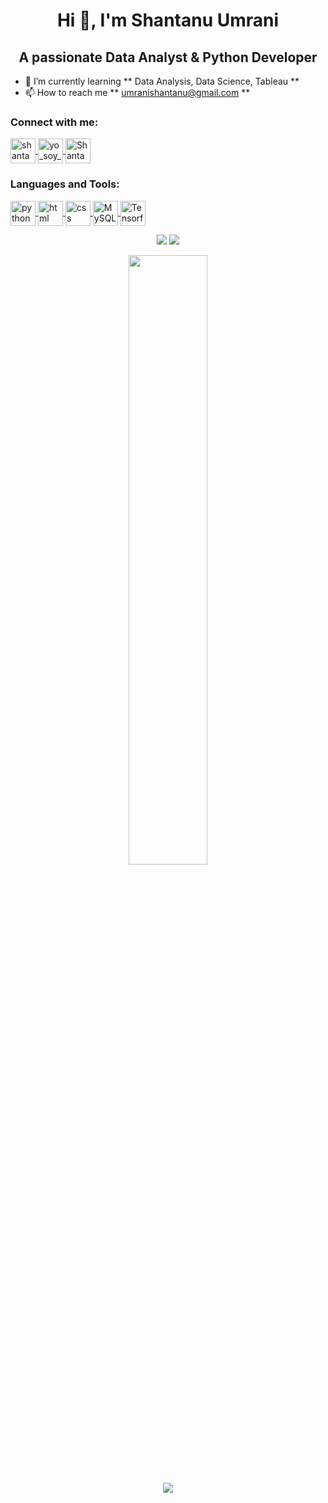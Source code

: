 <h1 align = "center"> Hi 👋, I'm Shantanu Umrani </h1>

<h2 align = "center"> A passionate Data Analyst & Python Developer </h2>

- 🌱 I’m currently learning ** Data Analysis, Data Science, Tableau **
- 📫 How to reach me ** umranishantanu@gmail.com **

<h3 align = "left"> Connect with me: </h3>
<p align = "left">
  <a href = "https://www.linkedin.com/in/shantanu-umrani-4137a1168/" target = "blank">
    <img align = "center" src = "https://img.icons8.com/fluency/96/000000/linkedin.png" alt = "shantanu-umrani" height = "40" width = "40"/>
  </a>
  <a href = "https://instagram.com/yo_soy_shantanu" target = "blank">
    <img align = "center" src = "https://img.icons8.com/fluency/96/000000/instagram-new.png" alt = "yo_soy_shantanu" height = "40" width = "40"/>
  </a>
  <a href = "https://twitter.com/ShantanuUmrani" target = "blank">
    <img align = "center" src="https://img.icons8.com/fluency/96/000000/twitter.png" alt = "ShantanuUmrani" height = "40" width = "40"/>
  </a>  
</p>            

<h3 align = "left"> Languages and Tools: </h3>
<p align = "left">
  <a href = " https://www.python.org/ " target = "blank">
  <img align = "center" src="https://img.icons8.com/color/96/000000/python--v1.png" alt = "python" height = "40" width = "40"/>
  </a>
   <a href = " https://developer.mozilla.org/en-US/docs/Web/HTML " target = "blank">
  <img align = "center" src="https://img.icons8.com/color/96/000000/html-5--v1.png" alt = "html" height = "40" width = "40"/>
  </a>
   <a href = " https://developer.mozilla.org/en-US/docs/Web/CSS " target = "blank">
  <img align = "center" src="https://img.icons8.com/color/96/000000/css3.png" alt = "css" height = "40" width = "40"/>
  </a>
  <a href = " https://www.mysql.com/ " target = "blank">
  <img align = "center" src="https://img.icons8.com/fluency/96/000000/mysql-logo.png" alt = "MySQL" height = "40" width = "40"/>
  </a>
  <a href = " https://www.tensorflow.org/ " target = "blank">
  <img align = "center" src="https://img.icons8.com/color/96/000000/tensorflow.png" alt = "Tensorflow" height = "40" width = "40"/>
  </a>
</p>  

<p align = "center">
  <img src = "https://github-readme-stats.vercel.app/api?username=shantanu1109&show_icons=true&theme=radical&line_height=27">
 
  <img src = "https://github-readme-stats.vercel.app/api/top-langs/?username=shantanu1109&theme=radical">
</p>

<p align = "center">
<img width="50%" src="https://github-readme-streak-stats.herokuapp.com/?user=shantanu1109&show_icons=true&locale=en&layout=compact&theme=radical&line_height=0" />
</p> 
<p align = "center">
 <img src="https://activity-graph.herokuapp.com/graph?username=shantanu1109&theme=redical">
</p>  





